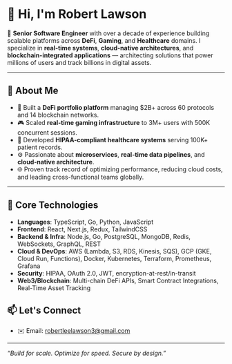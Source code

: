 # 👋 Hi, I'm Robert Lawson

🚀 **Senior Software Engineer** with over a decade of experience building scalable platforms across **DeFi**, **Gaming**, and **Healthcare** domains. I specialize in **real-time systems**, **cloud-native architectures**, and **blockchain-integrated applications** — architecting solutions that power millions of users and track billions in digital assets.

---

## 🚀 About Me

- 🔗 Built a **DeFi portfolio platform** managing $2B+ across 60 protocols and 14 blockchain networks.
- 🎮 Scaled **real-time gaming infrastructure** to 3M+ users with 500K concurrent sessions.
- 🏥 Developed **HIPAA-compliant healthcare systems** serving 100K+ patient records.
- ⚙️ Passionate about **microservices**, **real-time data pipelines**, and **cloud-native architecture**.
- 🌐 Proven track record of optimizing performance, reducing cloud costs, and leading cross-functional teams globally.

---

## 🧰 Core Technologies

- **Languages**: TypeScript, Go, Python, JavaScript
- **Frontend**: React, Next.js, Redux, TailwindCSS
- **Backend & Infra**: Node.js, Go, PostgreSQL, MongoDB, Redis, WebSockets, GraphQL, REST
- **Cloud & DevOps**: AWS (Lambda, S3, RDS, Kinesis, SQS), GCP (GKE, Cloud Run, Functions), Docker, Kubernetes, Terraform, Prometheus, Grafana
- **Security**: HIPAA, OAuth 2.0, JWT, encryption-at-rest/in-transit
- **Web3/Blockchain**: Multi-chain DeFi APIs, Smart Contract Integrations, Real-Time Asset Tracking

## 📫 Let's Connect

- ✉️ Email: robertleelawson3@gmail.com  

---

_“Build for scale. Optimize for speed. Secure by design.”_
